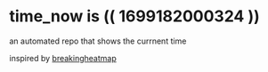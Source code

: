# time_now is (( 1699182000324 ))

an automated repo that shows the currnent time

inspired by [breakingheatmap](https://github.com/breakingheatmap/breakingheatmap)